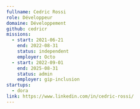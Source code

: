 ```yaml
---
fullname: Cedric Rossi
role: Développeur
domaine: Développement
github: cedricr
missions:
  - start: 2021-06-21
    end: 2022-08-31
    status: independent
    employer: Octo
  - start: 2022-09-01
    end: 2025-08-31
    status: admin
    employer: gip-inclusion
startups:
  - dora
link: https://www.linkedin.com/in/cedric-rossi/
---
```

